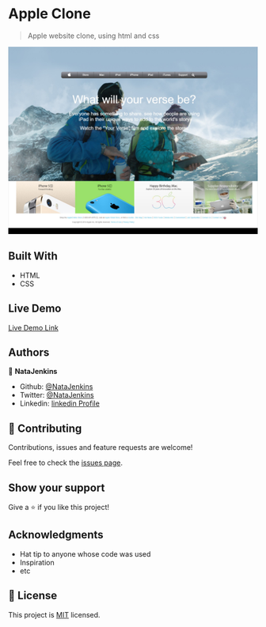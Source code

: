 # Apple Clone

> Apple website clone, using html and css

![screenshot](./Images/preview.jpeg)

## Built With

- HTML
- CSS

## Live Demo

[Live Demo Link](https://natajenkins.github.io/AppleClone/)

## Authors

👤 **NataJenkins**

- Github: [@NataJenkins](https://github.com/Takhmina175)
- Twitter: [@NataJenkins](https://twitter.com/NataJenkins)
- Linkedin: [linkedin Profile](https://www.linkedin.com/in/natalia-macias-a11a20187/)

## 🤝 Contributing

Contributions, issues and feature requests are welcome!

Feel free to check the [issues page](issues/).

## Show your support

Give a ⭐️ if you like this project!

## Acknowledgments

- Hat tip to anyone whose code was used
- Inspiration
- etc

## 📝 License

This project is [MIT](lic.url) licensed.